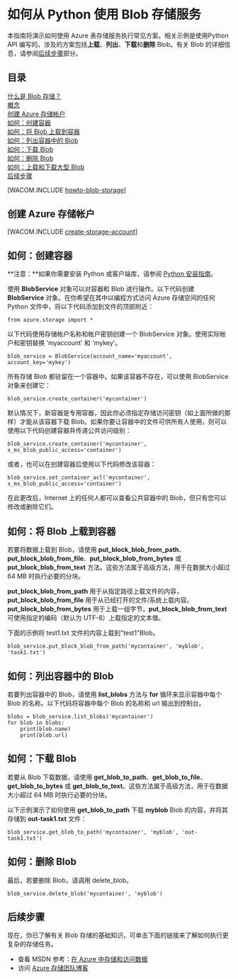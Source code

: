 <properties linkid="develop-python-blob-service" urlDisplayName="Blob Service" pageTitle="如何使用 Blob 存储 (Python) | Microsoft Azure" metaKeywords="Azure blob service Python, Azure blobs Python" description="了解如何使用 Azure Blob 服务上载、列出、下载和删除 Blob。" metaCanonical="" disqusComments="1" umbracoNaviHide="0" services="storage" documentationCenter="Python" title="How to use the Blob service from Python" authors="" videoId="" scriptId="" />
<tags ms.service="storage"
    ms.date="03/11/2015"
    wacn.date="04/11/2015"
    />

# 如何从 Python 使用 Blob 存储服务
本指南将演示如何使用 Azure 表存储服务执行常见方案。相关示例是使用Python API 编写的。涉及的方案包括**上载**、**列出**、**下载**和**删除** Blob。有关 Blob 的详细信息，请参阅[后续步骤][]部分。

## 目录

[什么是 Blob 存储？][]   
 [概念][]   
 [创建 Azure 存储帐户][]   
 [如何：创建容器][]   
 [如何：将 Blob 上载到容器][]   
 [如何：列出容器中的 Blob][]   
 [如何：下载 Blob][]   
 [如何：删除 Blob][]   
 [如何：上载和下载大型 Blob][]   
 [后续步骤][]

[WACOM.INCLUDE [howto-blob-storage](../includes/howto-blob-storage.md)]

## <a name="create-account"> </a>创建 Azure 存储帐户

[WACOM.INCLUDE [create-storage-account](../includes/create-storage-account.md)]

## <a name="create-container"> </a>如何：创建容器

**注意：**如果你需要安装 Python 或客户端库，请参阅 [Python 安装指南](../python-how-to-install)。


使用 **BlobService** 对象可以对容器和 Blob 进行操作。以下代码创建 **BlobService** 对象。在你希望在其中以编程方式访问 Azure 存储空间的任何 Python 文件中，将以下代码添加到文件的顶部附近：

	from azure.storage import *

以下代码使用存储帐户名称和帐户密钥创建一个 BlobService 对象。使用实际帐户和密钥替换  'myaccount' 和  'mykey'。

	blob_service = BlobService(account_name='myaccount', account_key='mykey')

所有存储 Blob 都驻留在一个容器中。如果该容器不存在，可以使用 BlobService 对象来创建它：

	blob_service.create_container('mycontainer')

默认情况下，新容器是专用容器，因此你必须指定存储访问密钥（如上面所做的那样）才能从该容器下载 Blob。如果你要让容器中的文件可供所有人使用，则可以使用以下代码创建容器并传递公共访问级别：

	blob_service.create_container('mycontainer', x_ms_blob_public_access='container') 

或者，也可以在创建容器后使用以下代码修改该容器：

	blob_service.set_container_acl('mycontainer', x_ms_blob_public_access='container')

在此更改后，Internet 上的任何人都可以查看公共容器中的 Blob，但只有您可以修改或删除它们。

## <a name="upload-blob"> </a>如何：将 Blob 上载到容器

若要将数据上载到 Blob，请使用 **put\_block\_blob\_from\_path**、**put\_block\_blob\_from\_file**、**put\_block\_blob\_from\_bytes** 或 **put\_block\_blob\_from\_text** 方法。这些方法属于高级方法，用于在数据大小超过 64 MB 时执行必要的分块。

**put\_block\_blob\_from\_path** 用于从指定路径上载文件的内容，**put\_block\_blob\_from\_file** 用于从已经打开的文件/系统上载内容。**put\_block\_blob\_from\_bytes** 用于上载一组字节，**put\_block\_blob\_from\_text** 可使用指定的编码（默认为 UTF-8）上载指定的文本值。

下面的示例将 test1.txt 文件的内容上载到"test1"Blob。

	blob_service.put_block_blob_from_path('mycontainer', 'myblob', 'task1.txt')

## <a name="list-blob"> </a>如何：列出容器中的 Blob

若要列出容器中的 Blob，请使用 **list\_blobs** 方法与
**for** 循环来显示容器中每个 Blob 的名称。以下代码将容器中每个 Blob 的名称和 url 输出到控制台。

	blobs = blob_service.list_blobs('mycontainer')
	for blob in blobs:
		print(blob.name)
		print(blob.url)

## <a name="download-blobs"> </a>如何：下载 Blob

若要从 Blob 下载数据，请使用 **get\_blob\_to\_path**、**get\_blob\_to\_file**、**get\_blob\_to\_bytes** 或 **get\_blob\_to\_text**。这些方法属于高级方法，用于在数据大小超过 64 MB 时执行必要的分块。

以下示例演示了如何使用 **get\_blob\_to\_path** 下载 **myblob** Blob 的内容，并将其存储到 **out-task1.txt** 文件：

	blob_service.get_blob_to_path('mycontainer', 'myblob', 'out-task1.txt')

## <a name="delete-blobs"> </a>如何：删除 Blob

最后，若要删除 Blob，请调用 delete_blob。

	blob_service.delete_blob('mycontainer', 'myblob') 

## <a name="next-steps"> </a>后续步骤

现在，你已了解有关 Blob 存储的基础知识，可单击下面的链接来了解如何执行更复杂的存储任务。

-   查看 MSDN 参考：[在 Azure 中存储和访问数据][]
-   访问 [Azure 存储团队博客][]

  [后续步骤]: #next-steps
  [什么是 Blob 存储？]: #what-is
  [概念]: #concepts
  [创建 Azure 存储帐户]: #create-account
  [如何：创建容器]: #create-container
  [如何：将 Blob 上载到容器]: #upload-blob
  [如何：列出容器中的 Blob]: #list-blob
  [如何：下载 Blob]: #download-blobs
  [如何：删除 Blob]: #delete-blobs
  [如何：上载和下载大型 Blob]: #large-blobs
  [在 Azure 中存储和访问数据]: http://msdn.microsoft.com/zh-cn/library/azure/gg433040.aspx
  [Azure 存储团队博客]: http://blogs.msdn.com/b/windowsazurestorage/
<!--HONumber=41-->
  
   
